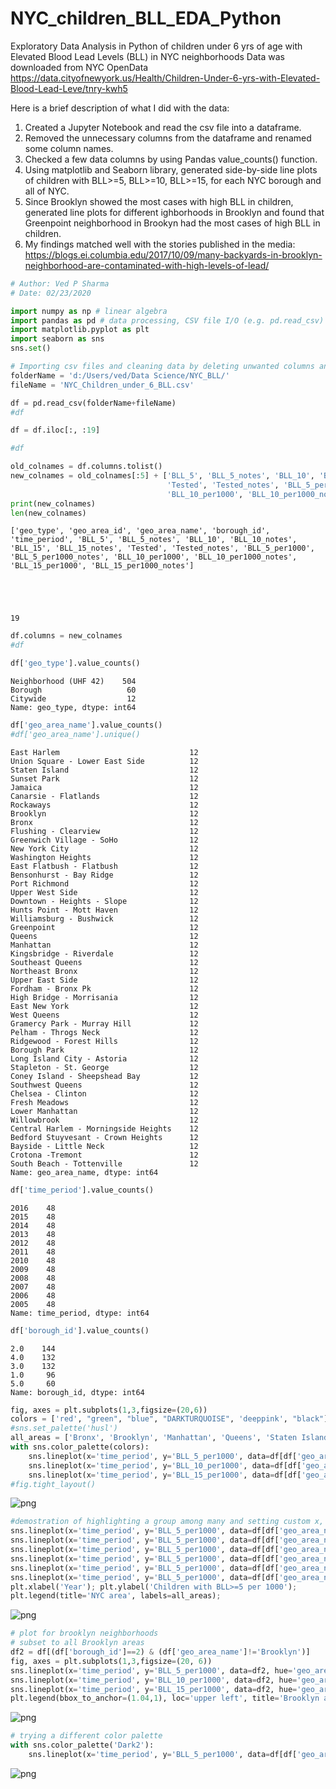 # NYC_children_BLL_EDA_Python
Exploratory Data Analysis in Python of children under 6 yrs of age with Elevated Blood Lead Levels (BLL) in NYC neighborhoods
Data was downloaded from NYC OpenData
https://data.cityofnewyork.us/Health/Children-Under-6-yrs-with-Elevated-Blood-Lead-Leve/tnry-kwh5

Here is a brief description of what I did with the data:
1. Created a Jupyter Notebook and read the csv file into a dataframe.
2. Removed the unnecessary columns from the dataframe and renamed some column names.
3. Checked a few data columns by using Pandas value_counts() function.
4. Using matplotlib and Seaborn library, generated side-by-side line plots of children with BLL>=5, BLL>=10, BLL>=15, for each NYC borough and all of NYC.
5. Since Brooklyn showed the most cases with high BLL in children, generated line plots for different ighborhoods in Brooklyn and found that Greenpoint neighborhood in Brookyn had the most cases of high BLL in children.
6. My findings matched well with the stories published in the media:
https://blogs.ei.columbia.edu/2017/10/09/many-backyards-in-brooklyn-neighborhood-are-contaminated-with-high-levels-of-lead/




```python
# Author: Ved P Sharma
# Date: 02/23/2020

import numpy as np # linear algebra
import pandas as pd # data processing, CSV file I/O (e.g. pd.read_csv)
import matplotlib.pyplot as plt
import seaborn as sns
sns.set()
```


```python
# Importing csv files and cleaning data by deleting unwanted columns and deleting rows with N/A values
folderName = 'd:/Users/ved/Data Science/NYC_BLL/'
fileName = 'NYC_Children_under_6_BLL.csv'

df = pd.read_csv(folderName+fileName)
#df
```


```python
df = df.iloc[:, :19]
```


```python
#df
```


```python
old_colnames = df.columns.tolist()
new_colnames = old_colnames[:5] + ['BLL_5', 'BLL_5_notes', 'BLL_10', 'BLL_10_notes', 'BLL_15', 'BLL_15_notes', 
                                   'Tested', 'Tested_notes', 'BLL_5_per1000', 'BLL_5_per1000_notes', 
                                   'BLL_10_per1000', 'BLL_10_per1000_notes', 'BLL_15_per1000', 'BLL_15_per1000_notes']
print(new_colnames)
len(new_colnames)
```

    ['geo_type', 'geo_area_id', 'geo_area_name', 'borough_id', 'time_period', 'BLL_5', 'BLL_5_notes', 'BLL_10', 'BLL_10_notes', 'BLL_15', 'BLL_15_notes', 'Tested', 'Tested_notes', 'BLL_5_per1000', 'BLL_5_per1000_notes', 'BLL_10_per1000', 'BLL_10_per1000_notes', 'BLL_15_per1000', 'BLL_15_per1000_notes']
    




    19




```python
df.columns = new_colnames
#df
```


```python
df['geo_type'].value_counts()
```




    Neighborhood (UHF 42)    504
    Borough                   60
    Citywide                  12
    Name: geo_type, dtype: int64




```python
df['geo_area_name'].value_counts()
#df['geo_area_name'].unique()
```




    East Harlem                             12
    Union Square - Lower East Side          12
    Staten Island                           12
    Sunset Park                             12
    Jamaica                                 12
    Canarsie - Flatlands                    12
    Rockaways                               12
    Brooklyn                                12
    Bronx                                   12
    Flushing - Clearview                    12
    Greenwich Village - SoHo                12
    New York City                           12
    Washington Heights                      12
    East Flatbush - Flatbush                12
    Bensonhurst - Bay Ridge                 12
    Port Richmond                           12
    Upper West Side                         12
    Downtown - Heights - Slope              12
    Hunts Point - Mott Haven                12
    Williamsburg - Bushwick                 12
    Greenpoint                              12
    Queens                                  12
    Manhattan                               12
    Kingsbridge - Riverdale                 12
    Southeast Queens                        12
    Northeast Bronx                         12
    Upper East Side                         12
    Fordham - Bronx Pk                      12
    High Bridge - Morrisania                12
    East New York                           12
    West Queens                             12
    Gramercy Park - Murray Hill             12
    Pelham - Throgs Neck                    12
    Ridgewood - Forest Hills                12
    Borough Park                            12
    Long Island City - Astoria              12
    Stapleton - St. George                  12
    Coney Island - Sheepshead Bay           12
    Southwest Queens                        12
    Chelsea - Clinton                       12
    Fresh Meadows                           12
    Lower Manhattan                         12
    Willowbrook                             12
    Central Harlem - Morningside Heights    12
    Bedford Stuyvesant - Crown Heights      12
    Bayside - Little Neck                   12
    Crotona -Tremont                        12
    South Beach - Tottenville               12
    Name: geo_area_name, dtype: int64




```python
df['time_period'].value_counts()
```




    2016    48
    2015    48
    2014    48
    2013    48
    2012    48
    2011    48
    2010    48
    2009    48
    2008    48
    2007    48
    2006    48
    2005    48
    Name: time_period, dtype: int64




```python
df['borough_id'].value_counts()
```




    2.0    144
    4.0    132
    3.0    132
    1.0     96
    5.0     60
    Name: borough_id, dtype: int64




```python
fig, axes = plt.subplots(1,3,figsize=(20,6))
colors = ['red', "green", "blue", "DARKTURQUOISE", 'deeppink', "black"]
#sns.set_palette('husl')
all_areas = ['Bronx', 'Brooklyn', 'Manhattan', 'Queens', 'Staten Island', 'New York City']
with sns.color_palette(colors):
    sns.lineplot(x='time_period', y='BLL_5_per1000', data=df[df['geo_area_name'].isin(all_areas)], hue='geo_area_name', ax=axes[0])
    sns.lineplot(x='time_period', y='BLL_10_per1000', data=df[df['geo_area_name'].isin(all_areas)], hue='geo_area_name', ax=axes[1])
    sns.lineplot(x='time_period', y='BLL_15_per1000', data=df[df['geo_area_name'].isin(all_areas)], hue='geo_area_name', ax=axes[2])
#fig.tight_layout()
```


![png](output_10_0.png)



```python
#demostration of highlighting a group among many and setting custom x, y labels and legend
sns.lineplot(x='time_period', y='BLL_5_per1000', data=df[df['geo_area_name'].isin(['Bronx'])], alpha=0.4)
sns.lineplot(x='time_period', y='BLL_5_per1000', data=df[df['geo_area_name'].isin(['Brooklyn'])], alpha=0.4)
sns.lineplot(x='time_period', y='BLL_5_per1000', data=df[df['geo_area_name'].isin(['Manhattan'])], alpha=0.4)
sns.lineplot(x='time_period', y='BLL_5_per1000', data=df[df['geo_area_name'].isin(['Queens'])], alpha=0.4)
sns.lineplot(x='time_period', y='BLL_5_per1000', data=df[df['geo_area_name'].isin(['Staten Island'])], alpha=0.4)
sns.lineplot(x='time_period', y='BLL_5_per1000', data=df[df['geo_area_name'].isin(['New York City'])], linewidth=2, color='black', linestyle='dashed')
plt.xlabel('Year'); plt.ylabel('Children with BLL>=5 per 1000');
plt.legend(title='NYC area', labels=all_areas);
```


![png](output_11_0.png)



```python
# plot for brooklyn neighborhoods
# subset to all Brooklyn areas
df2 = df[(df['borough_id']==2) & (df['geo_area_name']!='Brooklyn')]
fig, axes = plt.subplots(1,3,figsize=(20, 6))
sns.lineplot(x='time_period', y='BLL_5_per1000', data=df2, hue='geo_area_name', ax=axes[0], legend=None)
sns.lineplot(x='time_period', y='BLL_10_per1000', data=df2, hue='geo_area_name', ax=axes[1], legend=None)
sns.lineplot(x='time_period', y='BLL_15_per1000', data=df2, hue='geo_area_name', ax=axes[2])
plt.legend(bbox_to_anchor=(1.04,1), loc='upper left', title='Brooklyn area', labels=df2['geo_area_name'].unique());
```


![png](output_12_0.png)



```python
# trying a different color palette
with sns.color_palette('Dark2'):
    sns.lineplot(x='time_period', y='BLL_5_per1000', data=df[df['geo_area_name'].isin(all_areas)], hue='geo_area_name')
```


![png](output_13_0.png)



```python

```
